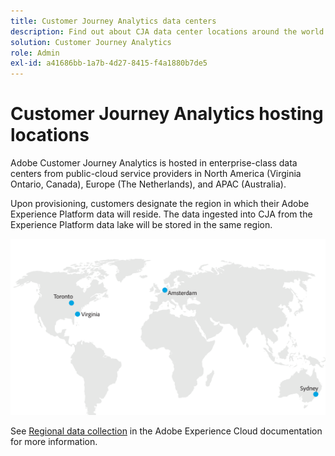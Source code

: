 ```yaml
---
title: Customer Journey Analytics data centers
description: Find out about CJA data center locations around the world.
solution: Customer Journey Analytics
role: Admin
exl-id: a41686bb-1a7b-4d27-8415-f4a1880b7de5
---
```

# Customer Journey Analytics hosting locations

Adobe Customer Journey Analytics is hosted in enterprise-class data centers from public-cloud service providers in North America (Virginia Ontario, Canada), Europe (The Netherlands), and APAC (Australia).

Upon provisioning, customers designate the region in which their Adobe Experience Platform data will reside. The data ingested into CJA from the Experience Platform data lake will be stored in the same region.

![CJA data centers](assets/data-centers.png)

See [Regional data collection](https://experienceleague.adobe.com/en/docs/core-services/interface/data-collection/rdc) in the Adobe Experience Cloud documentation for more information.
